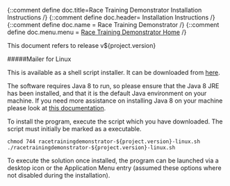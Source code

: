 {::comment define doc.title=Race Training Demonstrator Installation Instructions /}
{::comment define doc.header= Installation Instructions /}
{::comment define doc.name = Race Training Demonstrator /}
{::comment define doc.menu.menu = [Race Training Demonstrator Home](index.html) /}

This document refers to release v${project.version}

#####Mailer for Linux

This is available as a shell script installer. It can be downloaded
from [here](http://repository.rlinsdale.org.uk/uk/org/rlinsdale/racetrainingdemonstrator/${project.version}/racetrainingdemonstrator-${project.version}-linux.sh).

The software requires Java 8 to run, so please ensure that the
Java 8 JRE has been installed, and that it is the default Java
environment on your machine. If you need more assistance on
installing Java 8 on your machine please look
at [this documentation](http://richard-linsdale.github.io/install-java8.html).

To install the program, execute the script which you have downloaded.  The script
must initially be marked as a executable.

    chmod 744 racetrainingdemonstrator-${project.version}-linux.sh
    ./racetrainingdemonstrator-${project.version}-linux.sh


To execute the solution once installed, the program can be launched via a desktop icon or the Application
Menu entry (assumed these options where not disabled during the installation).
